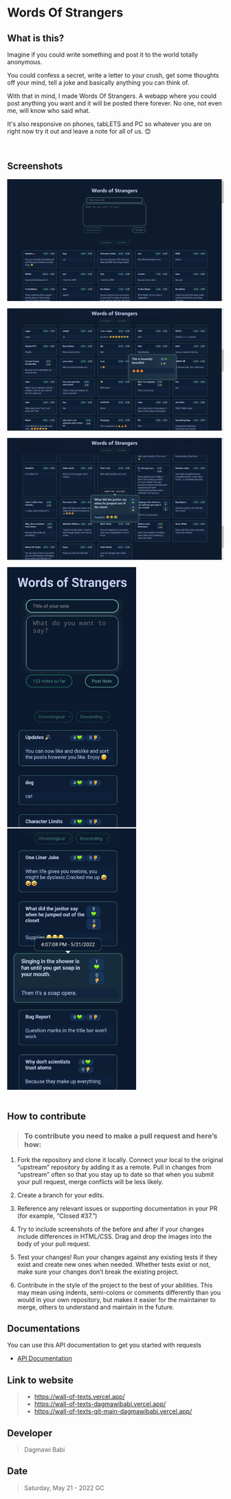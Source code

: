 # Words Of Strangers

## What is this?

Imagine if you could write something and post it to the world totally anonymous.

You could confess a secret, write a letter to your crush, get some thoughts off your mind, tell a joke and basically anything you can think of.

With that in mind, I made Words Of Strangers. A webapp where you could post anything you want and it will be posted there forever. No one, not even me, will know who said what.

It's also responsive on phones, tabLETS and PC so whatever you are on right now try it out and leave a note for all of us. 😊

<br>

## Screenshots

![image1](assets/1.png)

![image1](assets/2.png)

![image1](assets/3.png)

<div> 
    <img src="assets/4.jpg" width="300px">
    <img src="assets/5.jpg" width="300px">
</div>

<br>

## How to contribute


> ### To contribute you need to make a pull request and here’s how:

1. Fork the repository and clone it locally. Connect your local to the original “upstream” repository by adding it as a remote. Pull in changes from “upstream” often so that you stay up to date so that when you submit your pull request, merge conflicts will be less likely. 

2. Create a branch for your edits.

3. Reference any relevant issues or supporting documentation in your PR (for example, “Closed #37.”)
    
4. Try to include screenshots of the before and after if your changes include differences in HTML/CSS. Drag and drop the images into the body of your pull request.
    
5. Test your changes! Run your changes against any existing tests if they exist and create new ones when needed. Whether tests exist or not, make sure your changes don’t break the existing project.

6. Contribute in the style of the project to the best of your abilities. This may mean using indents, semi-colons or comments differently than you would in your own repository, but makes it easier for the maintainer to merge, others to understand and maintain in the future.

## Documentations

You can use this API documentation to get you started with requests

* [API Documentation](https://github.com/dagmawibabi/wallOfTexts/blob/main/documentation/APIRoutes.md)

## Link to website

> * https://wall-of-texts.vercel.app/
> * https://wall-of-texts-dagmawibabi.vercel.app/
> * https://wall-of-texts-git-main-dagmawibabi.vercel.app/


## Developer
> Dagmawi Babi

## Date

> Saturday,  May 21 - 2022 GC